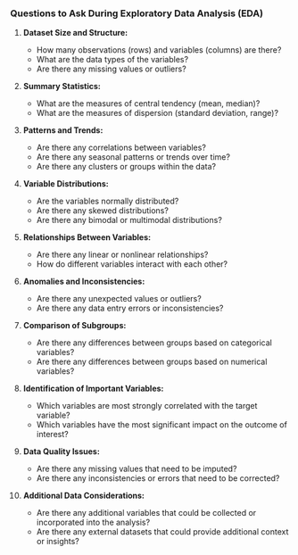 ### Questions to Ask During Exploratory Data Analysis (EDA)

1. **Dataset Size and Structure:**
   - How many observations (rows) and variables (columns) are there?
   - What are the data types of the variables?
   - Are there any missing values or outliers?

2. **Summary Statistics:**
   - What are the measures of central tendency (mean, median)?
   - What are the measures of dispersion (standard deviation, range)?

3. **Patterns and Trends:**
   - Are there any correlations between variables?
   - Are there any seasonal patterns or trends over time?
   - Are there any clusters or groups within the data?

4. **Variable Distributions:**
   - Are the variables normally distributed?
   - Are there any skewed distributions?
   - Are there any bimodal or multimodal distributions?

5. **Relationships Between Variables:**
   - Are there any linear or nonlinear relationships?
   - How do different variables interact with each other?

6. **Anomalies and Inconsistencies:**
   - Are there any unexpected values or outliers?
   - Are there any data entry errors or inconsistencies?

7. **Comparison of Subgroups:**
   - Are there any differences between groups based on categorical variables?
   - Are there any differences between groups based on numerical variables?

8. **Identification of Important Variables:**
   - Which variables are most strongly correlated with the target variable?
   - Which variables have the most significant impact on the outcome of interest?

9. **Data Quality Issues:**
   - Are there any missing values that need to be imputed?
   - Are there any inconsistencies or errors that need to be corrected?

10. **Additional Data Considerations:**
    - Are there any additional variables that could be collected or incorporated into the analysis?
    - Are there any external datasets that could provide additional context or insights?
